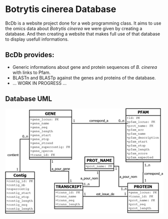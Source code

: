# Botrytis cinerea Database

BcDb is a website project done for a web programming class. It aims to use the omics data about *Botrytis cinerea* we were given by creating a database. And then creating a website that makes full use of that database to display usefull informations.

## BcDb provides:
- Generic informations about gene and protein sequences of *B. cinerea* with links to Pfam.
- BLASTn and BLASTp against the genes and proteins of the database.
- ... WORK IN PROGRESS ...

## Database UML
![This is the database UML](https://github.com/4N701N3/botrytis/blob/master/data/UML_BcDb.png?raw=true "BcDb UML")
